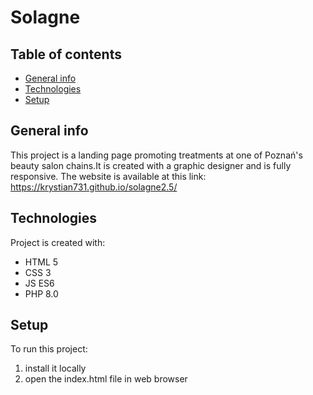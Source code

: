 # Solagne

## Table of contents
* [General info](#general-info)
* [Technologies](#technologies)
* [Setup](#setup)

## General info
This project is a landing page promoting treatments at one of Poznań's beauty salon chains.It is created with a graphic designer and is fully responsive. The website is available at this link:
https://krystian731.github.io/solagne2.5/
	
## Technologies
Project is created with:
* HTML 5
* CSS 3
* JS ES6
* PHP 8.0
  
## Setup
To run this project:
1. install it locally
2. open the index.html file in web browser
